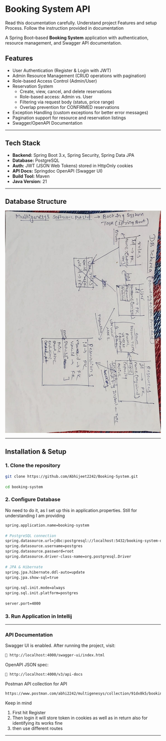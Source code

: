 # Booking System API
Read this documentation carefully. Understand project Features and
setup Process. Follow the instruction provided in documentation

A Spring Boot–based **Booking System** application with authentication, resource management, and Swagger API documentation.

##  Features
- User Authentication (Register & Login with JWT)
- Admin Resource Management (CRUD operations with pagination)
- Role-based Access Control (Admin/User)
- Reservation System
    - Create, view, cancel, and delete reservations
    - Role-based access: Admin vs. User
    - Filtering via request body (status, price range)
    - Overlap prevention for CONFIRMED reservations
- Exception Handling (custom exceptions for better error messages)
- Pagination support for resource and reservation listings
- Swagger/OpenAPI Documentation

---

## Tech Stack
- **Backend:** Spring Boot 3.x, Spring Security, Spring Data JPA
- **Database:** PostgreSQL 
- **Auth:** JWT (JSON Web Tokens) stored in HttpOnly cookies
- **API Docs:** Springdoc OpenAPI (Swagger UI)
- **Build Tool:** Maven
- **Java Version:** 21

---

## Database Structure

![Database Schema](./docs/images/Db_structure.jpg)

---
## Installation & Setup

### 1. Clone the repository
```bash
git clone https://github.com/Abhijeet2242/Booking-System.git

cd booking-system
```
### 2. Configure Database
No need to do it, as I set up this in application.properties. Still for understanding I am providing
```bash
spring.application.name=booking-system

# PostgreSQL connection
spring.datasource.url=jdbc:postgresql://localhost:5432/booking-system-db
spring.datasource.username=postgres
spring.datasource.password=root
spring.datasource.driver-class-name=org.postgresql.Driver

# JPA & Hibernate
spring.jpa.hibernate.ddl-auto=update
spring.jpa.show-sql=true

spring.sql.init.mode=always
spring.sql.init.platform=postgres

server.port=4000
```
### 3. Run Application in Intellij

---
### API Documentation

Swagger UI is enabled. After running the project, visit:
```bash
🔗 http://localhost:4000/swagger-ui/index.html
````
OpenAPI JSON spec:
```bash
🔗 http://localhost:4000/v3/api-docs
```
Postman API collection for API
```bash
https://www.postman.com/abhi2242/multigenesys/collection/91dx8k5/booking-system
```
Keep in mind 
1. First hit Register
2. Then login it will store token in cookies as well as in
return also for identifying its works fine
3. then use different routes
---

